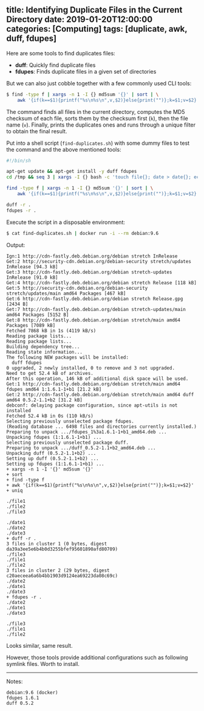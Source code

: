 title: Identifying Duplicate Files in the Current Directory
date: 2019-01-20T12:00:00
categories: [Computing]
tags: [duplicate, awk, duff, fdupes]
---

Here are some tools to find duplicates files:

- **duff**: Quickly find duplicate files
- **fdupes**: Finds duplicate files in a given set of directories

But we can also just cobble together with a few commonly used CLI tools:

```sh
$ find -type f | xargs -n 1 -I {} md5sum '{}' | sort | \
	awk '{if(k==$1){printf("%s\n%s\n",v,$2)}else{print("")};k=$1;v=$2}' | uniq
```

The command finds all files in the current directory, computes the MD5 checksum of each file, sorts them by the checksum first (`k`), then the file name (`v`). Finally, prints the duplicates ones and runs through a unique filter to obtain the final result.

Put into a shell script (`find-duplicates.sh`) with some dummy files to test the command and the above mentioned tools:

```sh
#!/bin/sh

apt-get update && apt-get install -y duff fdupes
cd /tmp && seq 3 | xargs -I {} bash -c 'touch file{}; date > date{}; echo $RANDOM > rand{}'

find -type f | xargs -n 1 -I {} md5sum '{}' | sort | \
	awk '{if(k==$1){printf("%s\n%s\n",v,$2)}else{print("")};k=$1;v=$2}' | uniq

duff -r .
fdupes -r .
```

Execute the script in a disposable environment:

```sh
$ cat find-duplicates.sh | docker run -i --rm debian:9.6
```

Output:

```
Ign:1 http://cdn-fastly.deb.debian.org/debian stretch InRelease
Get:2 http://security-cdn.debian.org/debian-security stretch/updates InRelease [94.3 kB]
Get:3 http://cdn-fastly.deb.debian.org/debian stretch-updates InRelease [91.0 kB]
Get:4 http://cdn-fastly.deb.debian.org/debian stretch Release [118 kB]
Get:5 http://security-cdn.debian.org/debian-security stretch/updates/main amd64 Packages [467 kB]
Get:6 http://cdn-fastly.deb.debian.org/debian stretch Release.gpg [2434 B]
Get:7 http://cdn-fastly.deb.debian.org/debian stretch-updates/main amd64 Packages [5152 B]
Get:8 http://cdn-fastly.deb.debian.org/debian stretch/main amd64 Packages [7089 kB]
Fetched 7868 kB in 1s (4119 kB/s)
Reading package lists...
Reading package lists...
Building dependency tree...
Reading state information...
The following NEW packages will be installed:
  duff fdupes
0 upgraded, 2 newly installed, 0 to remove and 3 not upgraded.
Need to get 52.4 kB of archives.
After this operation, 146 kB of additional disk space will be used.
Get:1 http://cdn-fastly.deb.debian.org/debian stretch/main amd64 fdupes amd64 1:1.6.1-1+b1 [21.2 kB]
Get:2 http://cdn-fastly.deb.debian.org/debian stretch/main amd64 duff amd64 0.5.2-1.1+b2 [31.2 kB]
debconf: delaying package configuration, since apt-utils is not installed
Fetched 52.4 kB in 0s (110 kB/s)
Selecting previously unselected package fdupes.
(Reading database ... 6498 files and directories currently installed.)
Preparing to unpack .../fdupes_1%3a1.6.1-1+b1_amd64.deb ...
Unpacking fdupes (1:1.6.1-1+b1) ...
Selecting previously unselected package duff.
Preparing to unpack .../duff_0.5.2-1.1+b2_amd64.deb ...
Unpacking duff (0.5.2-1.1+b2) ...
Setting up duff (0.5.2-1.1+b2) ...
Setting up fdupes (1:1.6.1-1+b1) ...
+ xargs -n 1 -I '{}' md5sum '{}'
+ sort
+ find -type f
+ awk '{if(k==$1){printf("%s\n%s\n",v,$2)}else{print("")};k=$1;v=$2}'
+ uniq

./file1
./file2
./file3

./date1
./date2
./date3
+ duff -r .
3 files in cluster 1 (0 bytes, digest da39a3ee5e6b4b0d3255bfef95601890afd80709)
./file3
./file1
./file2
3 files in cluster 2 (29 bytes, digest c20aeceea6a6b4bb1903d9124ea69223da08c69c)
./date2
./date1
./date3
+ fdupes -r .
./date2
./date1
./date3

./file3
./file1
./file2

```

Looks similar, same result.

However, those tools provide additional configurations such as following symlink files. Worth to install.

<!-- more -->

---

Notes:

```
debian:9.6 (docker)
fdupes 1.6.1
duff 0.5.2
```
